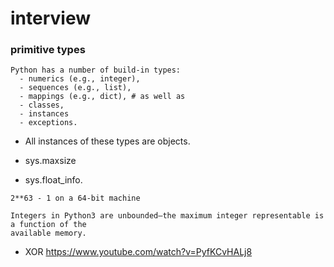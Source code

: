 # interview 

### primitive types

```
Python has a number of build-in types: 
  - numerics (e.g., integer), 
  - sequences (e.g., list), 
  - mappings (e.g., dict), # as well as 
  - classes, 
  - instances 
  - exceptions. 
```
- All instances of these types are objects.

- sys.maxsize 
- sys.float_info.
```
2**63 - 1 on a 64-bit machine

Integers in Python3 are unbounded—the maximum integer representable is a function of the
available memory. 
```
- XOR
https://www.youtube.com/watch?v=PyfKCvHALj8
